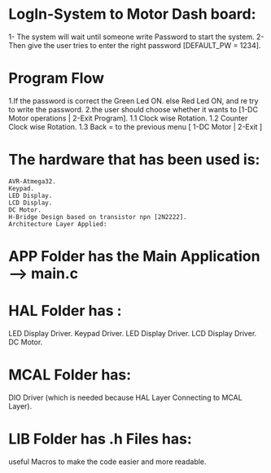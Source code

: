 # LogIn-System to Motor Dash board:
   1- The system will wait until someone write Password to start the system.
   2- Then give the user tries to enter the right password [DEFAULT_PW = 1234].
# Program Flow
  1.If the password is correct the Green Led ON.
    else Red Led ON, and re try to write the password.
  2.the user should choose whether it wants to [1-DC Motor operations | 2-Exit Program].
    1.1 Clock wise Rotation.
    1.2 Counter Clock wise Rotation.
    1.3 Back = to the previous menu [ 1-DC Motor | 2-Exit ]

# The hardware that has been used is:
    AVR-Atmega32.
    Keypad.
    LED Display.
    LCD Display.
    DC Motor.
    H-Bridge Design based on transistor npn [2N2222].
    Architecture Layer Applied:
# APP Folder has the Main Application --> main.c

# HAL Folder has :
  LED Display Driver.
  Keypad Driver.
  LED Display Driver.
  LCD Display Driver.
  DC Motor.
# MCAL Folder has:
  DIO Driver (which is needed because HAL Layer Connecting to MCAL Layer).
# LIB Folder has .h Files has:
  useful Macros to make the code easier and more readable.
